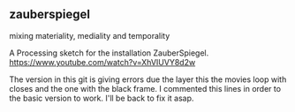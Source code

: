 ## zauberspiegel

mixing materiality, mediality and temporality


A Processing sketch for the installation ZauberSpiegel.
https://www.youtube.com/watch?v=XhVIUVY8d2w

The version in this git is giving errors due the layer this the movies loop with closes and the one with the black frame. I commented this lines in order to the basic version to work. I'll be back to fix it asap.
